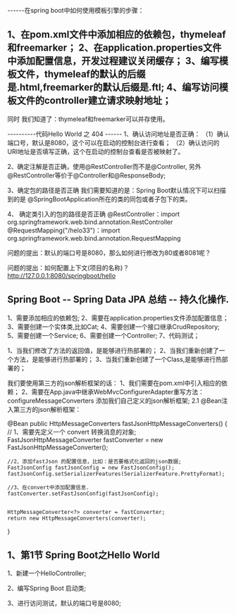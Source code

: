 

------在spring boot中如何使用模板引擎的步骤：

1、在pom.xml文件中添加相应的依赖包，thymeleaf和freemarker；
2、在application.properties文件中添加配置信息，开发过程建议关闭缓存；
3、编写模板文件，thymeleaf的默认的后缀是.html,freemarker的默认后缀是.ftl;
4、编写访问模板文件的controller建立请求映射地址；
-----------------------------------
同时 我们知道了：thymeleaf和freemarker可以并存使用。




----------代码Hello World 之 404 ------
1、确认访问地址是否正确：
   （1）确认端口号，默认是8080，这个可以在启动的控制台进行查看；
   （2）确认访问的URI地址是否填写正确，这个在启动的控制台查看是否被映射了。

2、确定注解是否正确，使用@RestController而不是@Controller,
   另外@RestController等价于@Controller和@ResponseBody;
   
3、确定包的路径是否正确
   我们需要知道的是：Spring Boot默认情况下可以扫描到的是
   @SpringBootApplication所在的类的同包或者子包下的类。
   
4、  确定类引入的包的路径是否正确
@RestController：import org.springframework.web.bind.annotation.RestController
@RequestMapping("/helo33")：import org.springframework.web.bind.annotation.RequestMapping



问题的提出：默认的端口号是8080，那么如何进行修改为80或者8081呢？

问题的提出：如何配置上下文(项目的名称)？ http://127.0.0.1:8080/springboot/hello




Spring Boot -- Spring Data JPA 总结 -- 持久化操作.
---------------------
1、需要添加相应的依赖包;
2、需要在application.properties文件添加配置信息；
3、需要创建一个实体类,比如Cat;
4、需要创建一个接口继承CrudRepository;
5、需要创建一个Service;
6、需要创建一个Controller;
7、代码测试；






1、当我们修改了方法的返回值，是能够进行热部署的；
2、当我们重新创建了一个方法，是能够进行热部署的；
3、当我们重新创建了一个Class,是能够进行热部署的；



我们要使用第三方的json解析框架的话：
1、我们需要在pom.xml中引入相应的依赖；
2、需要在App.java中继承WebMvcConfigurerAdapter重写方法：configureMessageConverters 添加我们自己定义的json解析框架;
2.1 @Bean注入第三方的json解析框架：

@Bean
public HttpMessageConverters fastJsonHttpMessageConverters() {
	// 1、需要先定义一个 convert 转换消息的对象;
	FastJsonHttpMessageConverter fastConverter = new FastJsonHttpMessageConverter();
	
	//2、添加fastJson 的配置信息，比如：是否要格式化返回的json数据;
	FastJsonConfig fastJsonConfig = new FastJsonConfig();
	fastJsonConfig.setSerializerFeatures(SerializerFeature.PrettyFormat);
	
	//3、在convert中添加配置信息.
	fastConverter.setFastJsonConfig(fastJsonConfig);
	
	
	HttpMessageConverter<?> converter = fastConverter;
	return new HttpMessageConverters(converter);
}






1、第1节 Spring Boot之Hello World
-------------------------------------------------
1、新建一个HelloController;

2、编写Spring Boot 启动类;

3、进行访问测试，默认的端口号是8080;
